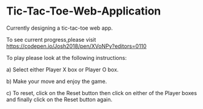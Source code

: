 # Tic-Tac-Toe-Web-Application
Currently designing a tic-tac-toe web app.

To see current progress,please visit https://codepen.io/Josh2018/pen/XVoNPy?editors=0110



To play please look at the following instructions:

a) Select either Player X box or Player O box.

b) Make your move and enjoy the game.

c) To reset, click on the Reset button then click on either of the Player boxes and finally click on the Reset button again.
